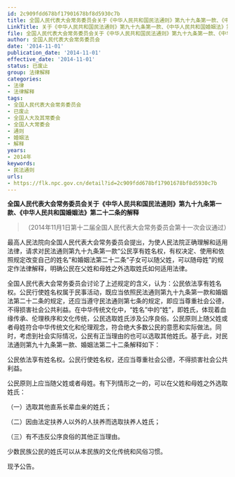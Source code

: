 ```yaml
---
id: 2c909fdd678bf17901678bf8d5930c7b
title: 全国人民代表大会常务委员会关于《中华人民共和国民法通则》第九十九条第一款、《中华人民共和国婚姻法》第二十二条的解释
LinkTitle: 关于《中华人民共和国民法通则》第九十九条第一款、《中华人民共和国婚姻法》第二十二条的解释（2014）
file: 全国人民代表大会常务委员会关于《中华人民共和国民法通则》第九十九条第一款、《中华人民共和国婚姻法》第二十二条的解释_20141101_2c909fdd678bf17901678bf8d5930c7b.doc
author: 全国人民代表大会常务委员会
date: '2014-11-01'
publication_date: '2014-11-01'
effective_date: '2014-11-01'
status: 已废止
group: 法律解释
categories:
- 法律
- 法律解释
tags:
- 全国人民代表大会常务委员会
- 已废止
- 全国人大及其常委会
- 全国人大常委会
- 通则
- 婚姻法
- 解释
years:
- 2014年
keywords:
- 民法通则
urls:
- https://flk.npc.gov.cn/detail?id=2c909fdd678bf17901678bf8d5930c7b
---
```


**全国人民代表大会常务委员会关于《中华人民共和国民法通则》第九十九条第一款、《中华人民共和国婚姻法》第二十二条的解释**

> （2014年11月1日第十二届全国人民代表大会常务委员会第十一次会议通过）

最高人民法院向全国人民代表大会常务委员会提出，为使人民法院正确理解和适用法律，请求对民法通则第九十九条第一款“公民享有姓名权，有权决定、使用和依照规定改变自己的姓名”和婚姻法第二十二条“子女可以随父姓，可以随母姓”的规定作法律解释，明确公民在父姓和母姓之外选取姓氏如何适用法律。

全国人民代表大会常务委员会讨论了上述规定的含义，认为：公民依法享有姓名权。公民行使姓名权属于民事活动，既应当依照民法通则第九十九条第一款和婚姻法第二十二条的规定，还应当遵守民法通则第七条的规定，即应当尊重社会公德，不得损害社会公共利益。在中华传统文化中，“姓名”中的“姓”，即姓氏，体现着血缘传承、伦理秩序和文化传统，公民选取姓氏涉及公序良俗。公民原则上随父姓或者母姓符合中华传统文化和伦理观念，符合绝大多数公民的意愿和实际做法。同时，考虑到社会实际情况，公民有正当理由的也可以选取其他姓氏。基于此，对民法通则第九十九条第一款、婚姻法第二十二条解释如下：

公民依法享有姓名权。公民行使姓名权，还应当尊重社会公德，不得损害社会公共利益。

公民原则上应当随父姓或者母姓。有下列情形之一的，可以在父姓和母姓之外选取姓氏：

（一）选取其他直系长辈血亲的姓氏；

（二）因由法定扶养人以外的人扶养而选取扶养人姓氏；

（三）有不违反公序良俗的其他正当理由。

少数民族公民的姓氏可以从本民族的文化传统和风俗习惯。

现予公告。
